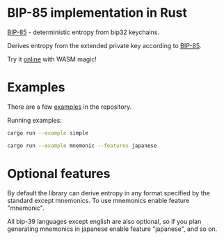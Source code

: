 # BIP-85 implementation in Rust

[BIP-85](https://github.com/bitcoin/bips/blob/master/bip-0085.mediawiki) - deterministic entropy from bip32 keychains.

Derives entropy from the extended private key according to
[BIP-85](https://github.com/bitcoin/bips/blob/master/bip-0085.mediawiki).

Try it [online](https://rikitau.github.io/wasm-bip85/) with WASM magic!

# Examples

There are a few [examples](https://github.com/rikitau/rust-bip85/tree/master/examples)
in the repository.

Running examples:

```sh
cargo run --example simple
```

```sh
cargo run --example mnemonic --features japanese
```

# Optional features

By default the library can derive entropy in any format specified by the standard except
mnemonics. To use mnemonics enable feature "mnemonic".

All bip-39 languages except english are also optional, so if you plan generating mnemonics in
japanese enable feature "japanese", and so on.

